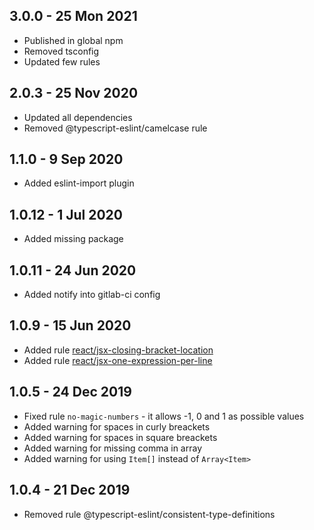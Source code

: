 ## 3.0.0 - 25 Mon 2021
* Published in global npm
* Removed tsconfig
* Updated few rules

## 2.0.3 - 25 Nov 2020
* Updated all dependencies
* Removed @typescript-eslint/camelcase rule

## 1.1.0 - 9 Sep 2020
* Added eslint-import plugin

## 1.0.12 - 1 Jul 2020
* Added missing package

## 1.0.11 - 24 Jun 2020
* Added notify into gitlab-ci config

## 1.0.9 - 15 Jun 2020
* Added rule [react/jsx-closing-bracket-location](https://github.com/yannickcr/eslint-plugin-react/blob/master/docs/rules/jsx-closing-bracket-location.md)
* Added rule [react/jsx-one-expression-per-line](https://github.com/yannickcr/eslint-plugin-react/blob/master/docs/rules/jsx-one-expression-per-line.md)


## 1.0.5 - 24 Dec 2019
* Fixed rule `no-magic-numbers` - it allows -1, 0 and 1 as possible values
* Added warning for spaces in curly breackets
* Added warning for spaces in square breackets
* Added warning for missing comma in array
* Added warning for using `Item[]` instead of `Array<Item>`

## 1.0.4 - 21 Dec 2019
* Removed rule @typescript-eslint/consistent-type-definitions
